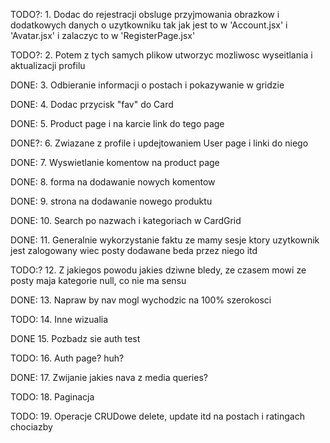TODO?: 1. Dodac do rejestracji obsluge przyjmowania obrazkow i dodatkowych danych o uzytkowniku tak jak jest to w 'Account.jsx' i 'Avatar.jsx' i zalaczyc to w 'RegisterPage.jsx'

TODO?: 2. Potem z tych samych plikow utworzyc mozliwosc wyseitlania i aktualizacji profilu

DONE: 3. Odbieranie informacji o postach i pokazywanie w gridzie

DONE: 4. Dodac przycisk "fav" do Card

DONE: 5. Product page i na karcie link do tego page

DONE?: 6. Zwiazane z profile i updejtowaniem User page i linki do niego

DONE: 7. Wyswietlanie komentow na product page

DONE: 8. forma na dodawanie nowych komentow

DONE: 9. strona na dodawanie nowego produktu

DONE: 10. Search po nazwach i kategoriach w CardGrid

DONE: 11. Generalnie wykorzystanie faktu ze mamy sesje ktory uzytkownik jest zalogowany wiec posty dodawane beda przez niego itd

TODO:? 12. Z jakiegos powodu jakies dziwne bledy, ze czasem mowi ze posty maja kategorie null, co nie ma sensu

DONE: 13. Napraw by nav mogl wychodzic na 100% szerokosci

TODO: 14. Inne wizualia

DONE 15. Pozbadz sie auth test

TODO: 16. Auth page? huh?

DONE: 17. Zwijanie jakies nava z media queries?

TODO: 18. Paginacja

TODO: 19. Operacje CRUDowe delete, update itd na postach i ratingach chociazby